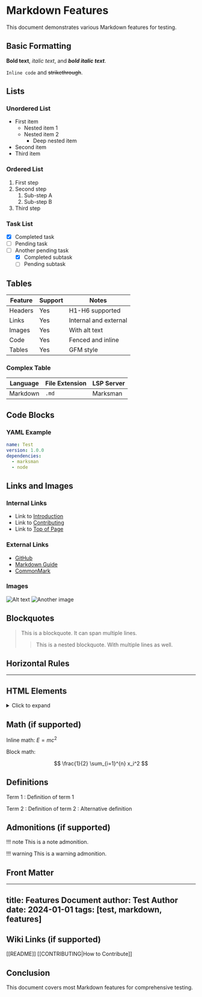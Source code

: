 # Markdown Features

This document demonstrates various Markdown features for testing.

## Basic Formatting

**Bold text**, *italic text*, and ***bold italic text***.

`Inline code` and ~~strikethrough~~.

## Lists

### Unordered List

- First item
  - Nested item 1
  - Nested item 2
    - Deep nested item
- Second item
- Third item

### Ordered List

1. First step
2. Second step
   1. Sub-step A
   2. Sub-step B
3. Third step

### Task List

- [x] Completed task
- [ ] Pending task
- [ ] Another pending task
  - [x] Completed subtask
  - [ ] Pending subtask

## Tables

| Feature | Support | Notes |
|---------|---------|-------|
| Headers | Yes | H1-H6 supported |
| Links | Yes | Internal and external |
| Images | Yes | With alt text |
| Code | Yes | Fenced and inline |
| Tables | Yes | GFM style |

### Complex Table

| Language | File Extension | LSP Server |
|----------|---------------|------------|
| Markdown | `.md` | Marksman |

## Code Blocks

### YAML Example

```yaml
name: Test
version: 1.0.0
dependencies:
  - marksman
  - node
```

## Links and Images

### Internal Links

- Link to [Introduction](README.md#introduction)
- Link to [Contributing](CONTRIBUTING.md)
- Link to [Top of Page](#markdown-features)

### External Links

- [GitHub](https://github.com)
- [Markdown Guide](https://www.markdownguide.org)
- [CommonMark](https://commonmark.org)

### Images

![Alt text](image.png)
![Another image](https://example.com/image.jpg)

## Blockquotes

> This is a blockquote.
> It can span multiple lines.
>
> > This is a nested blockquote.
> > With multiple lines as well.

## Horizontal Rules

---

## HTML Elements

<details>
<summary>Click to expand</summary>

This content is hidden by default.

</details>

## Math (if supported)

Inline math: $E = mc^2$

Block math:

$$
\frac{1}{2} \sum_{i=1}^{n} x_i^2
$$

## Definitions

Term 1
: Definition of term 1

Term 2
: Definition of term 2
: Alternative definition

## Admonitions (if supported)

!!! note
    This is a note admonition.

!!! warning
    This is a warning admonition.

## Front Matter

---
title: Features Document
author: Test Author
date: 2024-01-01
tags: [test, markdown, features]
---

## Wiki Links (if supported)

[[README]]
[[CONTRIBUTING|How to Contribute]]

## Conclusion

This document covers most Markdown features for comprehensive testing.
